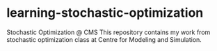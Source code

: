 # learning-stochastic-optimization
Stochastic Optimization @ CMS
This repository contains my work from stochastic optimization class at Centre for Modeling and Simulation.
